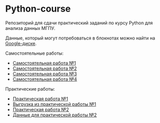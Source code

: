 # Python-course
Репозиторий для сдачи практический заданий по курсу Python для анализа данных МГПУ. 

Данные, который могут потребоваться в блокнотах можно найти на [Google-диске](https://drive.google.com/drive/folders/118yusE2h3T2r1FI9eiPp06vVEXdJlvzS). 

Самостоятельные работы:
- [Самостоятельная работа №1](https://github.com/kecrbye/Python-course/blob/main/homeworks/Task_1.ipynb)
- [Самостоятельная работа №2](https://github.com/kecrbye/Python-course/blob/main/homeworks/Task_2.ipynb)
- [Самостоятельная работа №3](https://github.com/kecrbye/Python-course/blob/main/homeworks/Task_3.ipynb)
- [Самостоятельная работа №4](https://github.com/kecrbye/Python-course/blob/main/homeworks/Task_4.ipynb)

Практические работы:
- [Практическая работа №1](https://github.com/kecrbye/Python-course/blob/main/practical/P_task_1.ipynb)
- [Выгрузка из практической работы №1](https://github.com/kecrbye/Python-course/blob/main/practical/%D0%9B%D1%83%D1%81%D0%BA%D0%B8%D0%BD_%D0%95%D0%B3%D0%BE%D1%80_%D0%95%D0%B2%D0%B3%D0%B5%D0%BD%D1%8C%D0%B5%D0%B2%D0%B8%D1%87.csv)
- [Практическая работа №2](https://github.com/kecrbye/Python-course/blob/main/practical/P_task_2.ipynb)
- [Данные для практической работы №2](https://drive.google.com/drive/folders/118yusE2h3T2r1FI9eiPp06vVEXdJlvzS)

